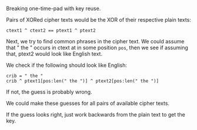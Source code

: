 Breaking one-time-pad with key reuse.

Pairs of XORed cipher texts would be the XOR of their respective plain texts:

```
ctext1 ^ ctext2 == ptext1 ^ ptext2
```

Next, we try to find common phrases in the cipher text. We could assume that " the " occurs in ctext at in some position `pos`, then we see if assuming that, ptext2 would look like English text.

We check if the following should look like English:

```
crib = " the "
crib ^ ptext1[pos:len(" the ")] ^ ptext2[pos:len(" the ")]
```

If not, the guess is probably wrong.

We could make these guesses for all pairs of available cipher texts.

If the guess looks right, just work backwards from the plain text to get the key.
